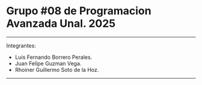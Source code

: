 # Grupo #08  de Programacion Avanzada Unal. 2025 
---
Integrantes:
* Luis Fernando Borrero Perales.
* Juan Felipe Guzman Vega.
* Rhoiner Guillermo Soto de la Hoz.
---
